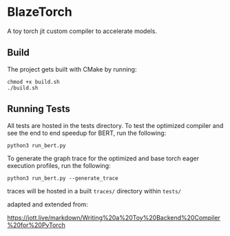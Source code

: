 # BlazeTorch

A toy torch jit custom compiler to accelerate models.

## Build

The project gets built with CMake by running:
```
chmod +x build.sh
./build.sh
```

## Running Tests

All tests are hosted in the tests directory. To test the optimized compiler and see the end to end speedup for BERT, run the following:
```
python3 run_bert.py
```

To generate the graph trace for the optimized and base torch eager execution profiles, run the following:
```
python3 run_bert.py --generate_trace
```

traces will be hosted in a built ```traces/``` directory within ```tests/```

adapted and extended from:

https://jott.live/markdown/Writing%20a%20Toy%20Backend%20Compiler%20for%20PyTorch

